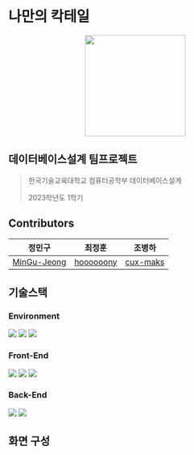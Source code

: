 # 나만의 칵테일

<p align="center"><img src="https://github.com/MinGu-Jeong/owncocktail-database-teamproject/assets/51395707/465fce7e-4c0c-43ac-9fba-7a6858fd6463"  width="200"/></p>

## 데이터베이스설계 팀프로젝트
> 한국기술교육대학교 컴퓨터공학부 데이터베이스설계
> 
> 2023학년도 1학기

## Contributors
|정민구|최정훈|조병하
|:---:|:---:|:---:|
|[MinGu-Jeong](https://github.com/MinGu-Jeong)|[hoooooony](https://github.com/hoooooony)|[cux-maks](https://github.com/cux-maks)|

## 기술스택
### Environment
<img src="https://img.shields.io/badge/visual studio Code-007ACC?style=for-the-badge&logo=visualstudiocode&logoColor=white"> <img src="https://img.shields.io/badge/git-F05032?style=for-the-badge&logo=git&logoColor=white"> <img src="https://img.shields.io/badge/github-181717?style=for-the-badge&logo=github&logoColor=white">
### Front-End
<img src="https://img.shields.io/badge/html5-E34F26?style=for-the-badge&logo=html5&logoColor=white">  <img src="https://img.shields.io/badge/css-1572B6?style=for-the-badge&logo=css3&logoColor=white">  <img src="https://img.shields.io/badge/javascript-F7DF1E?style=for-the-badge&logo=javascript&logoColor=black">
### Back-End
<img src="https://img.shields.io/badge/mysql-4479A1?style=for-the-badge&logo=mysql&logoColor=white"> <img src="https://img.shields.io/badge/node.js-339933?style=for-the-badge&logo=Node.js&logoColor=white">

## 화면 구성

